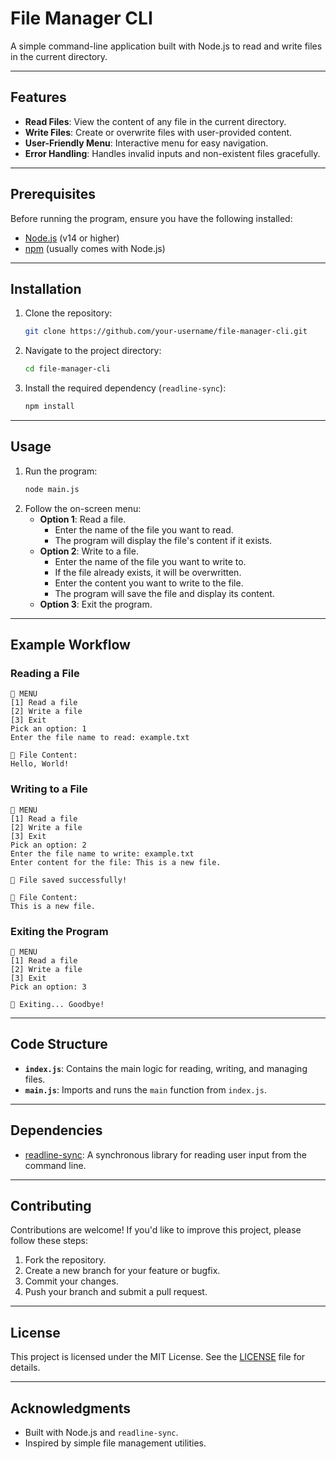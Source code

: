 # File Manager CLI

A simple command-line application built with Node.js to read and write files in the current directory.

---

## Features

- **Read Files**: View the content of any file in the current directory.
- **Write Files**: Create or overwrite files with user-provided content.
- **User-Friendly Menu**: Interactive menu for easy navigation.
- **Error Handling**: Handles invalid inputs and non-existent files gracefully.

---

## Prerequisites

Before running the program, ensure you have the following installed:

- [Node.js](https://nodejs.org/) (v14 or higher)
- [npm](https://www.npmjs.com/) (usually comes with Node.js)

---

## Installation

1. Clone the repository:
   ```bash
   git clone https://github.com/your-username/file-manager-cli.git
   ```
2. Navigate to the project directory:
   ```bash
   cd file-manager-cli
   ```
3. Install the required dependency (`readline-sync`):
   ```bash
   npm install
   ```

---

## Usage

1. Run the program:
   ```bash
   node main.js
   ```
2. Follow the on-screen menu:
   - **Option 1**: Read a file.
     - Enter the name of the file you want to read.
     - The program will display the file's content if it exists.
   - **Option 2**: Write to a file.
     - Enter the name of the file you want to write to.
     - If the file already exists, it will be overwritten.
     - Enter the content you want to write to the file.
     - The program will save the file and display its content.
   - **Option 3**: Exit the program.

---

## Example Workflow

### Reading a File
```
📜 MENU
[1] Read a file
[2] Write a file
[3] Exit
Pick an option: 1
Enter the file name to read: example.txt

📖 File Content:
Hello, World!
```

### Writing to a File
```
📜 MENU
[1] Read a file
[2] Write a file
[3] Exit
Pick an option: 2
Enter the file name to write: example.txt
Enter content for the file: This is a new file.

💾 File saved successfully!

📖 File Content:
This is a new file.
```

### Exiting the Program
```
📜 MENU
[1] Read a file
[2] Write a file
[3] Exit
Pick an option: 3

👋 Exiting... Goodbye!
```

---

## Code Structure

- **`index.js`**: Contains the main logic for reading, writing, and managing files.
- **`main.js`**: Imports and runs the `main` function from `index.js`.

---

## Dependencies

- [readline-sync](https://www.npmjs.com/package/readline-sync): A synchronous library for reading user input from the command line.

---

## Contributing

Contributions are welcome! If you'd like to improve this project, please follow these steps:

1. Fork the repository.
2. Create a new branch for your feature or bugfix.
3. Commit your changes.
4. Push your branch and submit a pull request.

---

## License

This project is licensed under the MIT License. See the [LICENSE](LICENSE) file for details.

---

## Acknowledgments

- Built with Node.js and `readline-sync`.
- Inspired by simple file management utilities.
